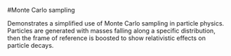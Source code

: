 #Monte Carlo sampling

Demonstrates a simplified use of Monte Carlo sampling in particle physics.  Particles are generated with masses falling along a specific distribution, then the frame of reference is boosted to show relativistic effects on particle decays.
